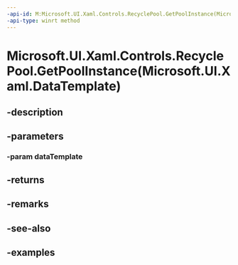 ```yaml
---
-api-id: M:Microsoft.UI.Xaml.Controls.RecyclePool.GetPoolInstance(Microsoft.UI.Xaml.DataTemplate)
-api-type: winrt method
---
```


# Microsoft.UI.Xaml.Controls.RecyclePool.GetPoolInstance(Microsoft.UI.Xaml.DataTemplate)

<!--
public static Microsoft.UI.Xaml.Controls.RecyclePool GetPoolInstance (Microsoft.UI.Xaml.DataTemplate dataTemplate);
-->


## -description

## -parameters

### -param dataTemplate

## -returns

## -remarks

## -see-also

## -examples


